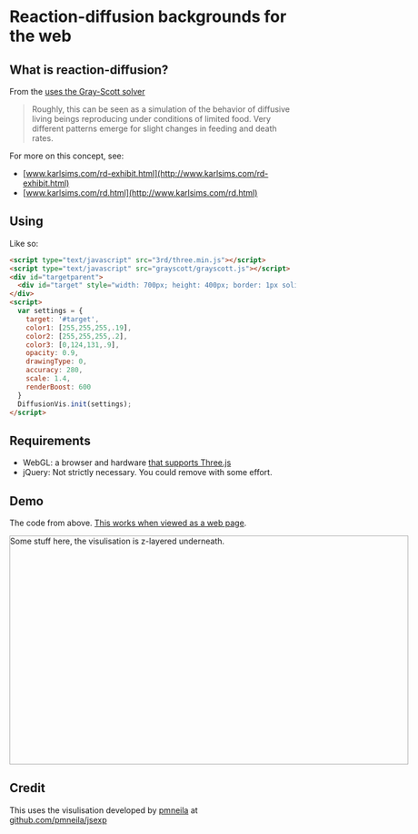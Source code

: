 # Reaction-diffusion backgrounds for the web

## What is reaction-diffusion?

From the [uses the Gray-Scott solver](http://pmneila.github.com/jsexp/grayscott)
> Roughly, this can be seen as a simulation of the behavior of diffusive living beings reproducing under conditions of limited food. Very different patterns emerge for slight changes in feeding and death rates.

For more on this concept, see:
- [www.karlsims.com/rd-exhibit.html](http://www.karlsims.com/rd-exhibit.html)
- [www.karlsims.com/rd.html](http://www.karlsims.com/rd.html)

## Using

Like so:
``` html
<script type="text/javascript" src="3rd/three.min.js"></script>
<script type="text/javascript" src="grayscott/grayscott.js"></script>
<div id="targetparent">
  <div id="target" style="width: 700px; height: 400px; border: 1px solid #aaa">Some content here</div>
</div>
<script>
  var settings = {
    target: '#target',
    color1: [255,255,255,.19],
    color2: [255,255,255,.2],
    color3: [0,124,131,.9],
    opacity: 0.9,
    drawingType: 0,
    accuracy: 280,
    scale: 1.4,
    renderBoost: 600
  }
  DiffusionVis.init(settings);
</script>
```

## Requirements
- WebGL: a browser and hardware [that supports Three.js](http://caniuse.com/#feat=webgl)
- jQuery: Not strictly necessary. You could remove with some effort.

## Demo
The code from above. [This works when viewed as a web page](https://khawkins98.github.io/reaction-diffusion/).
<script type="text/javascript" src="https://khawkins98.github.io/reaction-diffusion/3rd/jquery-1.6.2.min.js"></script>
<script type="text/javascript" src="https://khawkins98.github.io/reaction-diffusion/3rd/three.min.js"></script>
<script type="text/javascript" src="https://khawkins98.github.io/reaction-diffusion/grayscott.js"></script>
<div id="targetparent">
  <div id="target" style="width: 700px; height: 400px; border: 1px solid #aaa">Some stuff here, the visulisation is z-layered underneath.</div>
</div>
<script>
  var settings = {
    target: '#target',
    color1: [255,255,255,.19],
    color2: [255,255,255,.2],
    color3: [0,124,131,.9],
    opacity: 0.9,
    drawingType: 0,
    accuracy: 280,
    scale: 1.4,
    renderBoost: 600
  }
  DiffusionVis.init(settings);
</script>

## Credit
This uses the visulisation developed by [pmneila](https://github.com/pmneila/) at [github.com/pmneila/jsexp](https://github.com/pmneila/jsexp)
